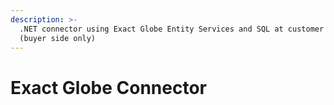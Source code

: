 ```yaml
---
description: >-
  .NET connector using Exact Globe Entity Services and SQL at customer premises
  (buyer side only)
---
```


# Exact Globe Connector

